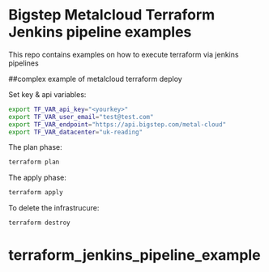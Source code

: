 Bigstep Metalcloud Terraform Jenkins pipeline examples
==================
This repo contains examples on how to execute terraform via jenkins pipelines


##complex example of metalcloud terraform deploy

Set key & api variables:

```bash
export TF_VAR_api_key="<yourkey>"
export TF_VAR_user_email="test@test.com"
export TF_VAR_endpoint="https://api.bigstep.com/metal-cloud"
export TF_VAR_datacenter="uk-reading"
```
The plan phase:
```bash
terraform plan
```

The apply phase:
```bash
terraform apply
```

To delete the infrastrucure:
```bash
terraform destroy
```


# terraform_jenkins_pipeline_example
